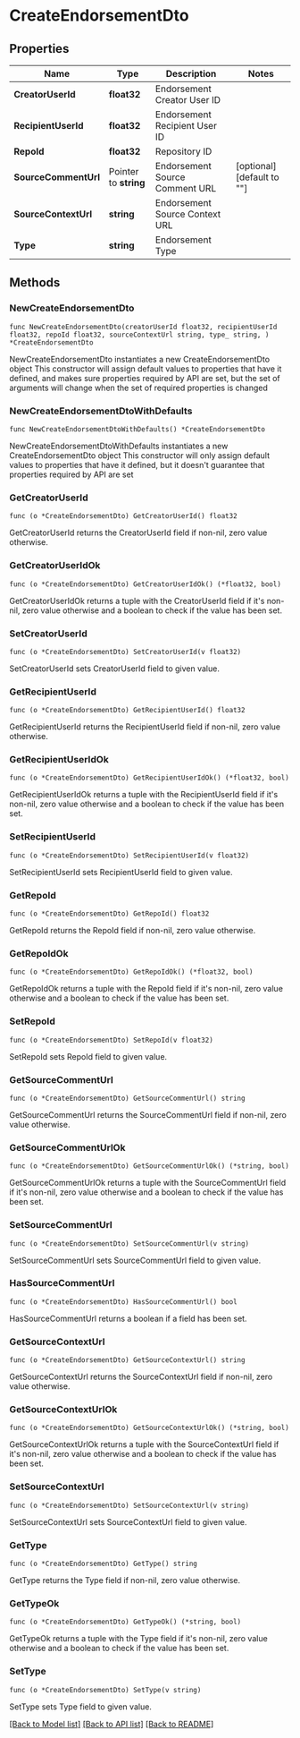# CreateEndorsementDto

## Properties

Name | Type | Description | Notes
------------ | ------------- | ------------- | -------------
**CreatorUserId** | **float32** | Endorsement Creator User ID | 
**RecipientUserId** | **float32** | Endorsement Recipient User ID | 
**RepoId** | **float32** | Repository ID | 
**SourceCommentUrl** | Pointer to **string** | Endorsement Source Comment URL | [optional] [default to ""]
**SourceContextUrl** | **string** | Endorsement Source Context URL | 
**Type** | **string** | Endorsement Type | 

## Methods

### NewCreateEndorsementDto

`func NewCreateEndorsementDto(creatorUserId float32, recipientUserId float32, repoId float32, sourceContextUrl string, type_ string, ) *CreateEndorsementDto`

NewCreateEndorsementDto instantiates a new CreateEndorsementDto object
This constructor will assign default values to properties that have it defined,
and makes sure properties required by API are set, but the set of arguments
will change when the set of required properties is changed

### NewCreateEndorsementDtoWithDefaults

`func NewCreateEndorsementDtoWithDefaults() *CreateEndorsementDto`

NewCreateEndorsementDtoWithDefaults instantiates a new CreateEndorsementDto object
This constructor will only assign default values to properties that have it defined,
but it doesn't guarantee that properties required by API are set

### GetCreatorUserId

`func (o *CreateEndorsementDto) GetCreatorUserId() float32`

GetCreatorUserId returns the CreatorUserId field if non-nil, zero value otherwise.

### GetCreatorUserIdOk

`func (o *CreateEndorsementDto) GetCreatorUserIdOk() (*float32, bool)`

GetCreatorUserIdOk returns a tuple with the CreatorUserId field if it's non-nil, zero value otherwise
and a boolean to check if the value has been set.

### SetCreatorUserId

`func (o *CreateEndorsementDto) SetCreatorUserId(v float32)`

SetCreatorUserId sets CreatorUserId field to given value.


### GetRecipientUserId

`func (o *CreateEndorsementDto) GetRecipientUserId() float32`

GetRecipientUserId returns the RecipientUserId field if non-nil, zero value otherwise.

### GetRecipientUserIdOk

`func (o *CreateEndorsementDto) GetRecipientUserIdOk() (*float32, bool)`

GetRecipientUserIdOk returns a tuple with the RecipientUserId field if it's non-nil, zero value otherwise
and a boolean to check if the value has been set.

### SetRecipientUserId

`func (o *CreateEndorsementDto) SetRecipientUserId(v float32)`

SetRecipientUserId sets RecipientUserId field to given value.


### GetRepoId

`func (o *CreateEndorsementDto) GetRepoId() float32`

GetRepoId returns the RepoId field if non-nil, zero value otherwise.

### GetRepoIdOk

`func (o *CreateEndorsementDto) GetRepoIdOk() (*float32, bool)`

GetRepoIdOk returns a tuple with the RepoId field if it's non-nil, zero value otherwise
and a boolean to check if the value has been set.

### SetRepoId

`func (o *CreateEndorsementDto) SetRepoId(v float32)`

SetRepoId sets RepoId field to given value.


### GetSourceCommentUrl

`func (o *CreateEndorsementDto) GetSourceCommentUrl() string`

GetSourceCommentUrl returns the SourceCommentUrl field if non-nil, zero value otherwise.

### GetSourceCommentUrlOk

`func (o *CreateEndorsementDto) GetSourceCommentUrlOk() (*string, bool)`

GetSourceCommentUrlOk returns a tuple with the SourceCommentUrl field if it's non-nil, zero value otherwise
and a boolean to check if the value has been set.

### SetSourceCommentUrl

`func (o *CreateEndorsementDto) SetSourceCommentUrl(v string)`

SetSourceCommentUrl sets SourceCommentUrl field to given value.

### HasSourceCommentUrl

`func (o *CreateEndorsementDto) HasSourceCommentUrl() bool`

HasSourceCommentUrl returns a boolean if a field has been set.

### GetSourceContextUrl

`func (o *CreateEndorsementDto) GetSourceContextUrl() string`

GetSourceContextUrl returns the SourceContextUrl field if non-nil, zero value otherwise.

### GetSourceContextUrlOk

`func (o *CreateEndorsementDto) GetSourceContextUrlOk() (*string, bool)`

GetSourceContextUrlOk returns a tuple with the SourceContextUrl field if it's non-nil, zero value otherwise
and a boolean to check if the value has been set.

### SetSourceContextUrl

`func (o *CreateEndorsementDto) SetSourceContextUrl(v string)`

SetSourceContextUrl sets SourceContextUrl field to given value.


### GetType

`func (o *CreateEndorsementDto) GetType() string`

GetType returns the Type field if non-nil, zero value otherwise.

### GetTypeOk

`func (o *CreateEndorsementDto) GetTypeOk() (*string, bool)`

GetTypeOk returns a tuple with the Type field if it's non-nil, zero value otherwise
and a boolean to check if the value has been set.

### SetType

`func (o *CreateEndorsementDto) SetType(v string)`

SetType sets Type field to given value.



[[Back to Model list]](../README.md#documentation-for-models) [[Back to API list]](../README.md#documentation-for-api-endpoints) [[Back to README]](../README.md)


